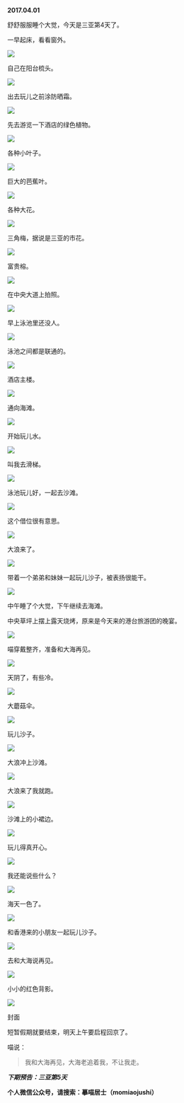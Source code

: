 
          
            
**2017.04.01**

舒舒服服睡个大觉，今天是三亚第4天了。

一早起床，看看窗外。




![](img/51001-274c99b957a23b4e.jpg)




自己在阳台梳头。




![](img/51001-19e77f8a734c8573.jpg)




出去玩儿之前涂防晒霜。




![](img/51001-6fe4d8bb3169401f.jpg)




先去游览一下酒店的绿色植物。




![](img/51001-a6c1ab7897a85479.jpg)




各种小叶子。




![](img/51001-a045b32cbeeb30bb.jpg)




巨大的芭蕉叶。




![](img/51001-086c77e578c8cef2.jpg)




各种大花。




![](img/51001-ed65e472dc746b2f.jpg)




三角梅，据说是三亚的市花。




![](img/51001-29302c0c661d51ef.jpg)




富贵榕。




![](img/51001-09093a22eec8612b.jpg)




在中央大道上拍照。




![](img/51001-1e66fad96a7f0b5e.jpg)




早上泳池里还没人。




![](img/51001-ee8cef610135dcc1.jpg)




泳池之间都是联通的。




![](img/51001-179f7096ff460533.jpg)




酒店主楼。




![](img/51001-69564c619cbc9035.jpg)




通向海滩。




![](img/51001-b04e85fa569e189e.jpg)




开始玩儿水。




![](img/51001-110a6d4ab4cef233.jpg)




叫我去滑梯。




![](img/51001-80ff1fb84a613678.jpg)




泳池玩儿好，一起去沙滩。




![](img/51001-ecf33711ee54beb8.jpg)




这个借位很有意思。




![](img/51001-f59b9bc94098dcc3.jpg)




大浪来了。




![](img/51001-e444ce812bde41fd.jpg)




带着一个弟弟和妹妹一起玩儿沙子，被表扬很能干。




![](img/51001-f8b4c07f9219dda9.jpg)




中午睡了个大觉，下午继续去海滩。

中央草坪上摆上露天烧烤，原来是今天来的港台旅游团的晚宴。




![](img/51001-0c21d158b2756336.jpg)




喵穿戴整齐，准备和大海再见。




![](img/51001-a637af0505593a21.jpg)




天阴了，有些冷。




![](img/51001-24b1814bf814184e.jpg)




大蘑菇伞。




![](img/51001-c7364a478d76123e.jpg)




玩儿沙子。




![](img/51001-9e9002ec2cb88d42.jpg)




大浪冲上沙滩。




![](img/51001-16137c6a7fae6932.jpg)




大浪来了我就跑。




![](img/51001-8c96ae15635f77ed.jpg)




沙滩上的小裙边。




![](img/51001-35c346595713e9ef.jpg)




玩儿得真开心。




![](img/51001-1fcfa37c72919da5.jpg)




我还能说些什么？




![](img/51001-f158159bd3b67083.jpg)




海天一色了。




![](img/51001-a41f1f213e2e17da.jpg)




和香港来的小朋友一起玩儿沙子。




![](img/51001-e27b82a9f41ac753.jpg)




去和大海说再见。




![](img/51001-bdc0cf80a3aaeebd.jpg)




小小的红色背影。




![](img/51001-8a3fd8fdd4dca88f.jpg)

封面


短暂假期就要结束，明天上午要启程回京了。

喵说：
>我和大海再见，大海老追着我，不让我走。




***下期预告：三亚第5天***


**个人微信公众号，请搜索：摹喵居士（momiaojushi）**

          
        